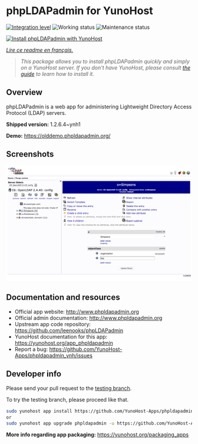 <!--
N.B.: This README was automatically generated by https://github.com/YunoHost/apps/tree/master/tools/README-generator
It shall NOT be edited by hand.
-->

# phpLDAPadmin for YunoHost

[![Integration level](https://dash.yunohost.org/integration/phpldapadmin.svg)](https://dash.yunohost.org/appci/app/phpldapadmin) ![Working status](https://ci-apps.yunohost.org/ci/badges/phpldapadmin.status.svg) ![Maintenance status](https://ci-apps.yunohost.org/ci/badges/phpldapadmin.maintain.svg)

[![Install phpLDAPadmin with YunoHost](https://install-app.yunohost.org/install-with-yunohost.svg)](https://install-app.yunohost.org/?app=phpldapadmin)

*[Lire ce readme en français.](./README_fr.md)*

> *This package allows you to install phpLDAPadmin quickly and simply on a YunoHost server.
If you don't have YunoHost, please consult [the guide](https://yunohost.org/#/install) to learn how to install it.*

## Overview

phpLDAPadmin is a web app for administering Lightweight Directory Access Protocol (LDAP) servers.

**Shipped version:** 1.2.6.4~ynh1

**Demo:** https://olddemo.phpldapadmin.org/

## Screenshots

![Screenshot of phpLDAPadmin](./doc/screenshots/screenshot.png)

## Documentation and resources

* Official app website: <http://www.phpldapadmin.org>
* Official admin documentation: <http://www.phpldapadmin.org>
* Upstream app code repository: <https://github.com/leenooks/phpLDAPadmin>
* YunoHost documentation for this app: <https://yunohost.org/app_phpldapadmin>
* Report a bug: <https://github.com/YunoHost-Apps/phpldapadmin_ynh/issues>

## Developer info

Please send your pull request to the [testing branch](https://github.com/YunoHost-Apps/phpldapadmin_ynh/tree/testing).

To try the testing branch, please proceed like that.

``` bash
sudo yunohost app install https://github.com/YunoHost-Apps/phpldapadmin_ynh/tree/testing --debug
or
sudo yunohost app upgrade phpldapadmin -u https://github.com/YunoHost-Apps/phpldapadmin_ynh/tree/testing --debug
```

**More info regarding app packaging:** <https://yunohost.org/packaging_apps>

